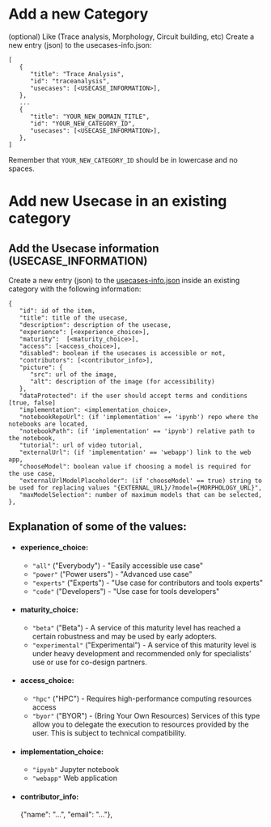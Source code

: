 
# Add a new Category

(optional) Like (Trace analysis, Morphology, Circuit building, etc)
Create a new entry (json) to the usecases-info.json:
```
[
   {
      "title": "Trace Analysis",
      "id": "traceanalysis",
      "usecases": [<USECASE_INFORMATION>],
   },
   ...
   {
      "title": "YOUR_NEW_DOMAIN_TITLE",
      "id": "YOUR_NEW_CATEGORY_ID",
      "usecases": [<USECASE_INFORMATION>],
   },
]
```
Remember that `YOUR_NEW_CATEGORY_ID` should be in lowercase and no spaces.

# Add new Usecase in an existing category

## Add the Usecase information (USECASE_INFORMATION)
Create a new entry (json) to the [usecases-info.json](usecases-info.json) inside an existing category with the following information:
```
{
   "id": id of the item,
   "title": title of the usecase,
   "description": description of the usecase,
   "experience": [<experience_choice>],
   "maturity":  [<maturity_choice>],
   "access": [<access_choice>],
   "disabled": boolean if the usecases is accessible or not,
   "contributors": [<contributor_info>],
   "picture": {
      "src": url of the image,
      "alt": description of the image (for accessibility)
   },
   "dataProtected": if the user should accept terms and conditions [true, false]
   "implementation": <implementation_choice>,
   "notebookRepoUrl": (if 'implementation' == 'ipynb') repo where the notebooks are located,
   "notebookPath": (if 'implementation' == 'ipynb') relative path to the notebook,
   "tutorial": url of video tutorial,
   "externalUrl": (if 'implementation' == 'webapp') link to the web app,
   "chooseModel": boolean value if choosing a model is required for the use case,
   "externalUrlModelPlaceholder": (if 'chooseModel' == true) string to be used for replacing values "{EXTERNAL_URL}/?model={MORPHOLOGY_URL}",
   "maxModelSelection": number of maximum models that can be selected,
},
```

## Explanation of some of the values:

* #### experience_choice:
   * `"all"` ("Everybody") - "Easily accessible use case"
   * `"power"` ("Power users") - "Advanced use case"
   * `"experts"` ("Experts") - "Use case for contributors and tools experts"
   * `"code"` ("Developers") - "Use case for tools developers"

* #### maturity_choice:
   * `"beta"` ("Beta") - A service of this maturity level has reached a certain robustness and may be used by early adopters.
   * `"experimental"` ("Experimental") - A service of this maturity level is under heavy development and recommended only for specialists’ use or use for co-design partners.

* #### access_choice:
   * `"hpc"` ("HPC") - Requires high-performance computing resources access
   * `"byor"` ("BYOR") - (Bring Your Own Resources) Services of this type allow you to delegate the execution to resources provided by the user. This is subject to technical compatibility.

* #### implementation_choice:
   * `"ipynb"` Jupyter notebook
   * `"webapp"` Web application

* #### contributor_info:
   {"name": "...", "email": "..."},
